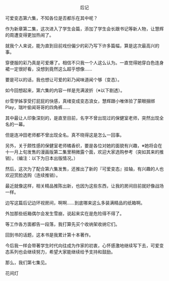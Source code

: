 <p align="center">后记</p>

可爱变态第六集，不知各位是否都乐在其中呢？

作为新章第二集，这次进入了学生会篇，添加了学生会长跟书记等新人物，让慧辉的周遭变得更加热闹了。

就我个人来说，能为直到目前戏份偏少的彩乃写下许多篇幅，算是这次最高兴的事。

穿便服的彩乃真是可爱爆了。相信不只我一个人这么认为。一直觉得她穿白色连身裙一定很好看，没想到竟然这么超乎想像……

要是可以的话，我也想让可爱的彩乃闻味道闻个够（变态）。

如今回想起来，第六集的内容一样是充满波折（※以下剧透）。

纱雪学姊享受打屁屁的快感，真绪变成变态浪女，慧辉跟小唯体验了蒙眼捆绑Play，瑞叶偷闻哥哥的四角裤……

其中最让人印象深刻的，是直至目前，名字不曾出现过的保健室老师，突然出现全名的一幕。

但是连冲田老师都不曾出现全名。真不晓得这是怎么一回事。

另外，关于颇性感的保健室老师橘香织，要是各位对她的面貌有兴趣，※她将会在十一月上旬发售的漫画版第二集里稍微露个面，欢迎大家选购参考（突如其来的推销）。（编注：以下为日本出版情况。）

然后，这次为了配合第六集发售，还推出了新的『可爱变态』挂轴，有兴趣的人也欢迎赏脸选购（连续推销）。

最近就像这样，相关精品推陈出新，也因为这些东西，让我的房间目前就好像战场一样。

边写这篇后记边环视房间，啊啊……到底哪来这么多装满精品的纸箱啊。

外加那些纸箱偶尔会发生雪崩，说起来实在是危险得不得了。

等工作各方面都告一段落，我打算先买个收纳架收纳它们。

回到书的话题，这本书是我累计第十本著作。

今后我一样会带著学生时代向往成为作家的初衷，心怀感激地继续写下去，可爱变态系列也会继续努力，希望大家能继续给予支持和鼓励。

那么，我们第七集见。

花间灯


